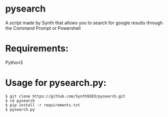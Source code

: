 # pysearch
A script made by Synth that allows you to search for google results through the Command Prompt or Powershell

# Requirements:
Python3

# Usage for pysearch.py:
```
$ git clone https://github.com/Synth9283/pysearch.git
$ cd pysearch
$ pip install -r requirements.txt
$ pysearch.py
```
